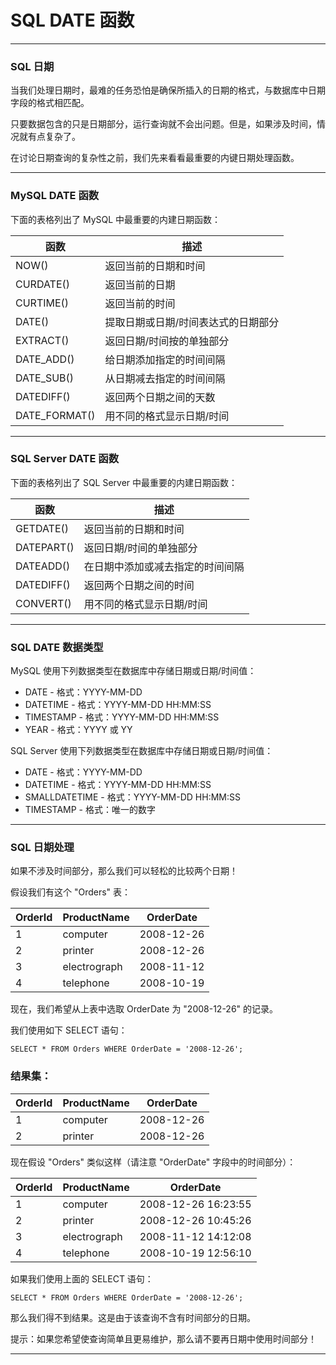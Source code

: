 # SQL DATE 函数

---
### SQL 日期

当我们处理日期时，最难的任务恐怕是确保所插入的日期的格式，与数据库中日期字段的格式相匹配。

只要数据包含的只是日期部分，运行查询就不会出问题。但是，如果涉及时间，情况就有点复杂了。

在讨论日期查询的复杂性之前，我们先来看看最重要的内键日期处理函数。

---
### MySQL DATE 函数

下面的表格列出了 MySQL 中最重要的内建日期函数：

函数           | 描述 
---------------|----------------------------------------
NOW()          | 返回当前的日期和时间 
CURDATE()      | 返回当前的日期
CURTIME()      | 返回当前的时间
DATE()         | 提取日期或日期/时间表达式的日期部分
EXTRACT()      | 返回日期/时间按的单独部分
DATE_ADD()     | 给日期添加指定的时间间隔
DATE_SUB()     | 从日期减去指定的时间间隔
DATEDIFF()     | 返回两个日期之间的天数
DATE_FORMAT()  | 用不同的格式显示日期/时间

---
### SQL Server DATE 函数

下面的表格列出了 SQL Server 中最重要的内建日期函数：

函数           | 描述 
---------------|----------------------------------------
GETDATE()      | 返回当前的日期和时间
DATEPART()     | 返回日期/时间的单独部分
DATEADD()      | 在日期中添加或减去指定的时间间隔
DATEDIFF()     | 返回两个日期之间的时间
CONVERT()      | 用不同的格式显示日期/时间

---
### SQL DATE 数据类型

MySQL 使用下列数据类型在数据库中存储日期或日期/时间值：

* DATE - 格式：YYYY-MM-DD
* DATETIME - 格式：YYYY-MM-DD HH:MM:SS
* TIMESTAMP - 格式：YYYY-MM-DD HH:MM:SS
* YEAR - 格式：YYYY 或 YY

SQL Server 使用下列数据类型在数据库中存储日期或日期/时间值：

* DATE - 格式：YYYY-MM-DD
* DATETIME - 格式：YYYY-MM-DD HH:MM:SS
* SMALLDATETIME - 格式：YYYY-MM-DD HH:MM:SS
* TIMESTAMP - 格式：唯一的数字

---
### SQL 日期处理

如果不涉及时间部分，那么我们可以轻松的比较两个日期！

假设我们有这个 "Orders" 表：

OrderId | ProductName  | OrderDate  
--------|--------------|-----------
      1 | computer     | 2008-12-26 
      2 | printer      | 2008-12-26 
      3 | electrograph | 2008-11-12 
      4 | telephone    | 2008-10-19 

现在，我们希望从上表中选取 OrderDate 为 "2008-12-26" 的记录。

我们使用如下 SELECT 语句：

```
SELECT * FROM Orders WHERE OrderDate = '2008-12-26';
```

### 结果集：

OrderId | ProductName | OrderDate  
--------|-------------|-----------
      1 | computer    | 2008-12-26 
      2 | printer     | 2008-12-26 

现在假设 "Orders" 类似这样（请注意 "OrderDate" 字段中的时间部分）：

OrderId | ProductName  | OrderDate           
--------|--------------|--------------------
      1 | computer     | 2008-12-26 16:23:55 
      2 | printer      | 2008-12-26 10:45:26 
      3 | electrograph | 2008-11-12 14:12:08 
      4 | telephone    | 2008-10-19 12:56:10 

如果我们使用上面的 SELECT 语句：

```
SELECT * FROM Orders WHERE OrderDate = '2008-12-26';
```

那么我们得不到结果。这是由于该查询不含有时间部分的日期。

提示：如果您希望使查询简单且更易维护，那么请不要再日期中使用时间部分！

---